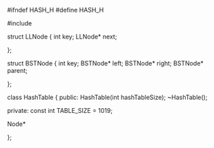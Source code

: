 #ifndef HASH_H 
#define HASH_H 

#include <string>


struct LLNode 
{
  int key; 
  LLNode* next; 
  
}; 

struct BSTNode
{
  int key; 
  BSTNode* left; 
  BSTNode* right; 
  BSTNode* parent; 
  
}; 


class HashTable 
{
  public:
    HashTable(int hashTableSize);
    ~HashTable();
  

  private:
  const int TABLE_SIZE = 1019; 

  Node* 
  
};


